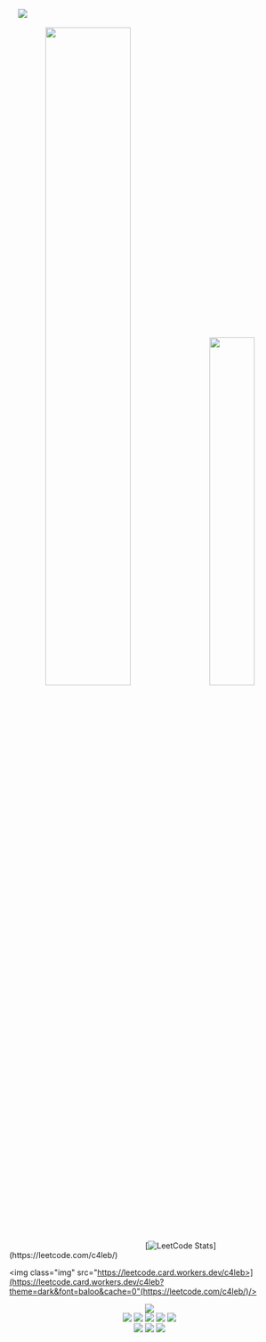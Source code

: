 

 &nbsp;&nbsp;&nbsp;&nbsp;![](https://komarev.com/ghpvc/?username=ctrl-alt-caleb&label=Visitors&color=lightgrey) 
 

  




<div class='container'align = 'center'>
<img style="height: auto; width: 55%;" class="img" src="https://github-readme-stats.vercel.app/api?username=ctrl-alt-caleb&show_icons=true&theme=blue-green"/>
&nbsp;
&nbsp;
<img style="height: auto; width: 40%;" class="img" src="https://github-readme-stats.vercel.app/api/top-langs/?username=ctrl-alt-caleb&theme=blue-green&langs_count=8&layout=compact" />
</div>
<br>

&nbsp;&nbsp;&nbsp;&nbsp;&nbsp;&nbsp;&nbsp;&nbsp;&nbsp;&nbsp;&nbsp;&nbsp;&nbsp;&nbsp;&nbsp;&nbsp;&nbsp;&nbsp;&nbsp;&nbsp;&nbsp;&nbsp;&nbsp;&nbsp;&nbsp;&nbsp;&nbsp;&nbsp;&nbsp;&nbsp;&nbsp;&nbsp;&nbsp;&nbsp;&nbsp;&nbsp;&nbsp;&nbsp;&nbsp;&nbsp;&nbsp;&nbsp;&nbsp;&nbsp;&nbsp;&nbsp;&nbsp;&nbsp;&nbsp;&nbsp;&nbsp;&nbsp;&nbsp;&nbsp;&nbsp;&nbsp;&nbsp;&nbsp;&nbsp;&nbsp;&nbsp;&nbsp;[![LeetCode Stats](https://leetcode.card.workers.dev/c4leb?theme=dark&font=baloo&cache=0&width="400")](https://leetcode.com/c4leb/)

<img class="img" src="https://leetcode.card.workers.dev/c4leb>](https://leetcode.card.workers.dev/c4leb?theme=dark&font=baloo&cache=0"(https://leetcode.com/c4leb/)/>


<div class='container'align='center'>
 <a href="https://linkedin.com/in/calebhebert">
 <img class="img" src="https://img.shields.io/badge/linkedin-%230077B5.svg?style=for-the-badge&logo=linkedin&logoColor=white&style=flat"/>
      </a>
 </div>
                              
 <div class='container'align='center'>
  <img class="img" src ="https://img.shields.io/badge/java-%23ED8B00.svg?style=for-the-badge&logo=java&logoColor=white&style=flat"/>
  <img class="img" src ="https://img.shields.io/badge/c%23-%23239120.svg?style=for-the-badge&logo=c-sharp&logoColor=white&style=flat"/>
  <img class="img" src ="https://img.shields.io/badge/html5-%23E34F26.svg?style=for-the-badge&logo=html5&logoColor=white&style=flat"/>
  <img class="img" src ="https://img.shields.io/badge/css3-%231572B6.svg?style=for-the-badge&logo=css3&logoColor=white&style=flat"/>
  <img class="img" src ="https://img.shields.io/badge/javascript-%23323330.svg?style=for-the-badge&logo=javascript&logoColor=%23F7DF1E&style=flat"/><br>
  
  <img class="img" src ="https://img.shields.io/badge/IntelliJIDEA-000000.svg?style=for-the-badge&logo=intellij-idea&logoColor=white&style=flat"/>
  <img class="img" src ="https://img.shields.io/badge/Visual%20Studio%20Code-0078d7.svg?style=for-the-badge&logo=visual-studio-code&logoColor=white&style=flat"/>
  <img class="img" src ="https://img.shields.io/badge/Visual%20Studio-5C2D91.svg?style=for-the-badge&logo=visual-studio&logoColor=white&style=flat"/>
 </div>

